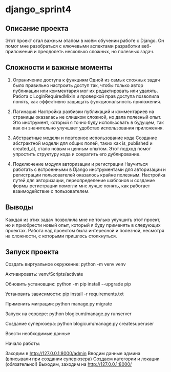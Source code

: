 # django_sprint4
## Описание проекта
Этот проект стал важным этапом в моём обучении работе с Django. Он помог мне разобраться с ключевыми аспектами разработки веб-приложений и преодолеть несколько сложных, но полезных задач.

## Сложности и важные моменты
1. Ограничение доступа к функциям
Одной из самых сложных задач было правильно настроить доступ так, чтобы только автор публикации или комментария мог их редактировать или удалять. Работа с LoginRequiredMixin и проверкой прав доступа позволила понять, как эффективно защищать функциональность приложения.

2. Пагинация
Настройка разбивки публикаций и комментариев на страницы оказалась не слишком сложной, но дала полезный опыт. Это инструмент, который я точно буду использовать в будущем, так как он значительно улучшает удобство использования приложения.

3. Абстрактные модели и повторное использование кода
Создание абстрактной модели для общих полей, таких как is_published и created_at, стало новым и ценным опытом. Этот подход помог упростить структуру кода и сократить его дублирование.

4. Подключение модуля авторизации и регистрации
Научиться работать с встроенными в Django инструментами для авторизации и регистрации пользователей оказалось крайне полезным. Настройка путей для авторизации, переопределение шаблонов и создание формы регистрации помогли мне лучше понять, как работает взаимодействие с пользователем.

## Выводы
Каждая из этих задач позволила мне не только улучшить этот проект, но и приобрести новый опыт, который я буду применять в следующих проектах. Работа над проектом была интересной и полезной, несмотря на сложности, с которыми пришлось столкнуться.

## Запуск проекта
Создать виртуальное окружение: python -m venv venv

Активировать: venv/Scripts/activate

Обновить установщик: python -m pip install --upgrade pip

Установить зависимости: pip install -r requirements.txt

Применить миграции: python manage.py migrate

Запуск на сервере: python blogicum/manage.py runserver

Создание суперюзера: python blogicum/manage.py createsuperuser

Ввести необходимые данные

Начало работы:

Заходим в http://127.0.0.1:8000/admin
Вводим данные админа (вписывали при создании суперюзера)
Создаем категории и локации (обязательно!)
Выходим, заходим на http://127.0.0.1:8000/
